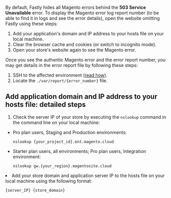 By default, Fastly hides all Magento errors behind the&nbsp;__503 Service Unavailable__ error. To display the Magento error log report number (to be able to find it in logs and see the error details), open the website omitting Fastly using these steps:

1.   Add your application's domain and IP address to your hosts file on your local machine.
2.   Clear the browser cache and cookies (or switch to incognito mode).
3.   Open your store's website again to see the Magento error.

Once you see the authentic Magento error and the error report number, you may get details in the error report file by following these steps:

1.   SSH to the affected environment ([read how](https://devdocs.magento.com/guides/v2.3/cloud/env/environments-ssh.html#ssh)).
2.   Locate the `` ./var/report/{error_number} `` file.

## Add application domain and IP address to your hosts file: detailed steps

1.   Check the server IP of your store by executing the `` nslookup `` command in the command line on your local machine:

*   Pro plan users, Staging and Production environments:  
    
    
    <pre><code class="language-clike">nslookup {your_project_id}.ent.magento.cloud</code></pre>
    
    
*   Starter plan users, all environments; Pro plan users, Integration environment:  
    
    
    <pre><code class="language-clike">nslookup gw.{your_region}.magentosite.cloud</code></pre>
    
    

<li>Add your store domain and application server IP to the hosts file on your local machine using the following format:<br/><pre><code class="language-clike">{server_IP} {store_domain}</code></pre></li>